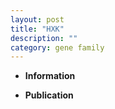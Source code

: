 ```yaml
---
layout: post
title: "HXK"
description: ""
category: gene family
---
```


* **Information**  

* **Publication**  


